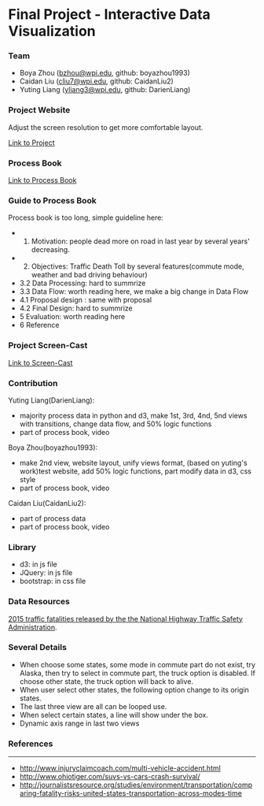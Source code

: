 Final Project - Interactive Data Visualization  
===
### Team

- Boya Zhou (bzhou@wpi.edu, github: boyazhou1993) 
- Caidan Liu (cliu7@wpi.edu, github: CaidanLiu2) 
- Yuting Liang (yliang3@wpi.edu, github: DarienLiang)

### Project Website

Adjust the screen resolution to get more comfortable layout.

[Link to Project](https://boyazhou1993.github.io/d3_how_to_survive_on_road/index.html)

### Process Book

[Link to Process Book](https://github.com/boyazhou1993/d3_how_to_survive_on_road/ProcessBook.pdf) 

### Guide to Process Book

Process book is too long, simple guideline here:

- 1. Motivation: people dead more on road in last year by several years' decreasing.
- 2. Objectives: Traffic Death Toll by several features(commute mode, weather and bad driving behaviour)
- 3.2 Data Processing: hard to summrize
- 3.3 Data Flow: worth reading here, we make a big change in Data Flow
- 4.1 Proposal design : same with proposal
- 4.2 Final Design: hard to summrize
- 5 Evaluation: worth reading here
- 6 Reference


### Project Screen-Cast

[Link to Screen-Cast](https://github.com/boyazhou1993/d3_how_to_survive_on_road/dataVisFinal_Yuting_Boya_Caidan.mp4)


### Contribution

Yuting Liang(DarienLiang): 

- majority process data in python and d3, make 1st, 3rd, 4nd, 5nd views with transitions, change data flow, and 50% logic functions
- part of process book, video

Boya Zhou(boyazhou1993):

- make 2nd view, website layout, unify views format, (based on yuting's work)test website, add 50% logic functions, part modify data in d3, css style
- part of process book, video

Caidan Liu(CaidanLiu2):

- part of process data
- part of process book, video

### Library
- d3: in js file
- JQuery: in js file
- bootstrap: in css file

### Data Resources

[2015 traffic fatalities released by the the National Highway Traffic Safety Administration](https://www.whitehouse.gov/blog/2016/08/29/2015-traffic-fatalities-data-has-just-been-released-call-action-download-and-analyze).

### Several Details
- When choose some states, some mode in commute part do not exist, try Alaska, then try to select in commute part, the truck option is disabled. If choose other state, the truck option will back to alive.
- When user select other states, the following option change to its origin states.
- The last three view are all can be looped use.
- When select certain states, a line will show under the box.
- Dynamic axis range in last two views

### References
---

- http://www.injuryclaimcoach.com/multi-vehicle-accident.html
- http://www.ohiotiger.com/suvs-vs-cars-crash-survival/
- http://journalistsresource.org/studies/environment/transportation/comparing-fatality-risks-united-states-transportation-across-modes-time
